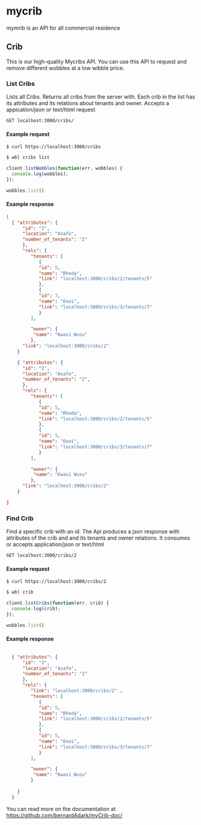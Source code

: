 # mycrib
mymrib is an API for all commercial residence
## Crib

This is our high-quality Mycribs API. You can use this API to request
and remove different wobbles at a low wibble price.

### List Cribs

Lists all Cribs. Returns all cribs from the server with. Each crib in the list has its attributes and its relations about tenants and owner.
Accepts a appication/json or text/html request

```endpoint
GET localhost:3000/cribs/
```

#### Example request

```curl
$ curl https://localhost:3000/cribs 
```

```bash
$ wbl cribs list
```

```javascript
client.listWobbles(function(err, wobbles) {
  console.log(wobbles);
});
```

```Ruby
wobbles.list()
```

#### Example response

```json
[
  { "attributes": {
      "id": "2",
      "location": "Asafo",
      "number_of_tenants": "2"
      },
      "rels": {
         "tenants": [
            {
            "id": 5,
            "name": "Rhoda",
            "link": "localhost:3000/cribs/2/tenants/5"
            },
            {
            "id": 7,
            "name": "Osei",
            "link": "localhost:3000/cribs/3/tenants/7"
            }
         ],

         "owner": {
          "name": "Kwasi Wusu"
         },
      "link": "localhost:3000/cribs/2"   
    }

    { "attributes": {
      "id": "2",
      "location": "Asafo",
      "number_of_tenants": "2",
      },
      "rels": {
         "tenants": [
            {
            "id": 5,
            "name": "Rhoda",
            "link": "localhost:3000/cribs/2/tenants/5"
            },
            {
            "id": 5,
            "name": "Osei",
            "link": "localhost:3000/cribs/3/tenants/7"
            }
         ],

         "owner": {
          "name": "Kwasi Wusu"
         },
      "link": "localhost:3000/cribs/2"   
    }
  
]
```

### Find Crib

Find a specific crib with an id.
The Api produces a json response with attributes of the crib and and its tenants and owner relations.
It consumes or accepts application/json or text/html

```endpoint
GET localhost:3000/cribs/2
```

#### Example request

```curl
$ curl https://localhost:3000/cribs/2 
```

```bash
$ wbl crib
```

```javascript
client.listCribs(function(err, crib) {
  console.log(crib);
});
```

```Ruby
wobbles.list()
```

#### Example response

```json

  { "attributes": {
      "id": "2",
      "location": "Asafo",
      "number_of_tenants": "2"
      },
      "rels": {
         "link": "localhost:3000/cribs/2" ,
         "tenants": [
            {
            "id": 5,
            "name": "Rhoda",
            "link": "localhost:3000/cribs/2/tenants/5"
            },
            {
            "id": 5,
            "name": "Osei",
            "link": "localhost:3000/cribs/3/tenants/7"
            }
         ],

         "owner": {
          "name": "Kwasi Wusu"
         }
      
    }
  }
```
You can read more on the documentation at https://github.com/bernardAdark/myCrib-doc/

